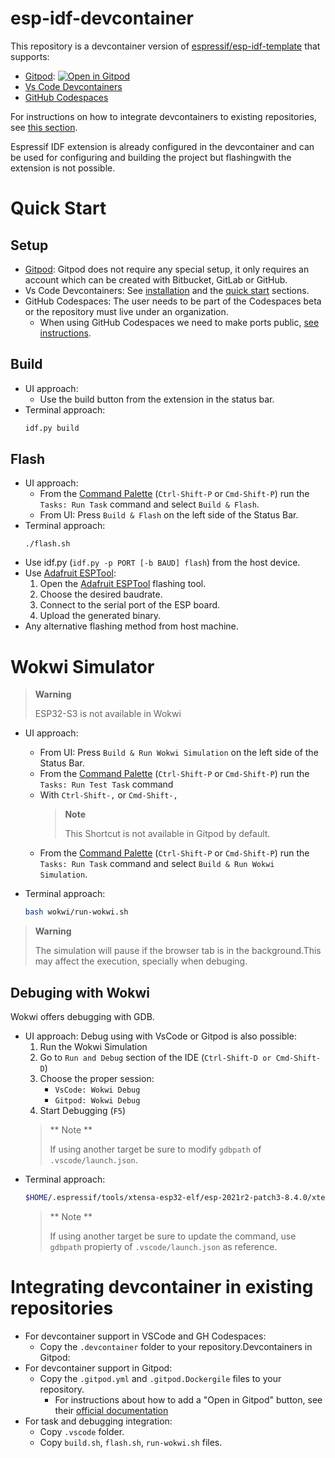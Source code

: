 # esp-idf-devcontainer

This repository is a devcontainer version of [espressif/esp-idf-template](https://github.com/espressif/esp-idf-template)
that supports:
-  [Gitpod](https://gitpod.io/): [![Open in Gitpod](https://gitpod.io/button/open-in-gitpod.svg)](https://gitpod.io/github.com/SergioGasquez/esp-idf-devcontainer/)
-  [Vs Code Devcontainers](https://code.visualstudio.com/docs/remote/containers)
-  [GitHub Codespaces](https://docs.github.com/en/codespaces/developing-in-codespaces/creating-a-codespace)

For instructions on how to integrate devcontainers to existing repositories, see
[this section](#integrating-devcontainer-in-existing-repositories).

Espressif IDF extension is already configured in the devcontainer and can be used
for configuring and building the project but flashingwith the extension is not possible.

# Quick Start
## Setup
-  [Gitpod](https://gitpod.io/): Gitpod does not require any special setup, it
only requires an account which can be created with Bitbucket, GitLab or GitHub.
-  Vs Code Devcontainers: See [installation](https://code.visualstudio.com/docs/remote/containers#_installation) and the [quick start](https://code.visualstudio.com/docs/remote/containers#_quick-start-open-an-existing-folder-in-a-container) sections.
-  GitHub Codespaces: The user needs to be part of the Codespaces beta or the repository must live under an organization.
   - When using GitHub Codespaces we need to make ports public, [see instructions](https://docs.github.com/en/codespaces/developing-in-codespaces/forwarding-ports-in-your-codespace#sharing-a-port).
## Build
- UI approach:
  - Use the build button from the extension in the status bar.
- Terminal approach:
    ```bash
    idf.py build
    ```

## Flash

- UI approach:
    - From the [Command Palette](https://code.visualstudio.com/docs/getstarted/userinterface#_command-palette) (`Ctrl-Shift-P` or `Cmd-Shift-P`) run the `Tasks: Run Task` command and
    select `Build & Flash`.
    - From UI: Press `Build & Flash` on the left side of the Status Bar.
- Terminal approach:
    ```
    ./flash.sh
    ```
- Use idf.py (`idf.py -p PORT [-b BAUD] flash`) from the host device.
- Use [Adafruit ESPTool](https://adafruit.github.io/Adafruit_WebSerial_ESPTool/):
  1. Open the [Adafruit ESPTool](https://adafruit.github.io/Adafruit_WebSerial_ESPTool/) flashing tool.
  2. Choose the desired baudrate.
  3. Connect to the serial port of the ESP board.
  4. Upload the generated binary.
- Any alternative flashing method from host machine.


# Wokwi Simulator
> **Warning**
>
>  ESP32-S3 is not available in Wokwi

- UI approach:
    - From UI: Press `Build & Run Wokwi Simulation` on the left side of the Status Bar.
    - From the [Command Palette](https://code.visualstudio.com/docs/getstarted/userinterface#_command-palette) (`Ctrl-Shift-P` or `Cmd-Shift-P`) run the `Tasks: Run Test Task` command
    - With `Ctrl-Shift-,` or `Cmd-Shift-,`
        > **Note**
        >
        > This Shortcut is not available in Gitpod by default.
    - From the [Command Palette](https://code.visualstudio.com/docs/getstarted/userinterface#_command-palette) (`Ctrl-Shift-P` or `Cmd-Shift-P`) run the `Tasks: Run Task` command and
    select `Build & Run Wokwi Simulation`.
- Terminal approach:

    ```bash
    bash wokwi/run-wokwi.sh
    ```
> **Warning**
>
>  The simulation will pause if the browser tab is in the background.This may
> affect the execution, specially when debuging.

## Debuging with Wokwi

Wokwi offers debugging with GDB.
- UI approach:
    Debug using with VsCode or Gitpod is also possible:
    1. Run the Wokwi Simulation
    2. Go to `Run and Debug` section of the IDE (`Ctrl-Shift-D or Cmd-Shift-D`)
    3. Choose the proper session:
        - `VsCode: Wokwi Debug`
        - `Gitpod: Wokwi Debug`
    4. Start Debugging (`F5`)
    > ** Note **
    >
    > If using another target be sure to modify `gdbpath` of `.vscode/launch.json`.
- Terminal approach:
    ```bash
    $HOME/.espressif/tools/xtensa-esp32-elf/esp-2021r2-patch3-8.4.0/xtensa-esp32-elf/bin/xtensa-esp32-elf-gdb build/app-template.elf -ex "target remote localhost:9333"
    ```
    > ** Note **
    >
    > If using another target be sure to update the command, use  `gdbpath`
    > propierty of `.vscode/launch.json` as reference.


# Integrating devcontainer in existing repositories

- For devcontainer support in VSCode and GH Codespaces:
  - Copy the `.devcontainer` folder to your repository.Devcontainers in Gitpod:
- For devcontainer support in Gitpod:
  - Copy the `.gitpod.yml` and `.gitpod.Dockergile` files to your repository.
    - For instructions about how to add a "Open in Gitpod" button, see their
      [official documentation](https://www.gitpod.io/docs/getting-started#open-in-gitpod-button)
- For task and debugging integration:
  - Copy `.vscode` folder.
  - Copy `build.sh`, `flash.sh`, `run-wokwi.sh` files.